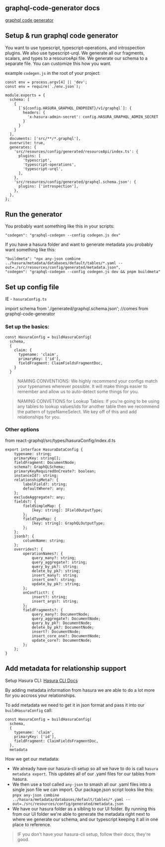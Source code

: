 ## graphql-code-generator docs

[graphql code generator](https://www.graphql-code-generator.com/docs/getting-started)

## Setup & run graphql code generator

You want to use typescript, typescript-operations, and introspection plugins.
We also use typescript-urql.
We generate all our fragments, scalars, and types to a resourceApi file.
We generate our schema to a separate file.
You can customize this how you want.

example `codegen.js` in the root of your project:
```
const env = process.argv[4] || 'dev';
const env = require(`./env.json`);

module.exports = {
  schema: [
    {
      [`${config.HASURA_GRAPHQL_ENDPOINT}/v1/graphql`]: {
        headers: {
          'x-hasura-admin-secret': config.HASURA_GRAPHQL_ADMIN_SECRET
        }
      }
    }
  ],
  documents: ['src/**/*.graphql'],
  overwrite: true,
  generates: {
    'src/resources/config/generated/resourceApi/index.ts': {
      plugins: [
        'typescript',
        'typescript-operations',
        'typescript-urql',
      ],
    },
    'src/resources/config/generated/graphql.schema.json': {
      plugins: ['introspection'],
    },
  },
};
```

## Run the generator
You probably want something like this in your scripts:

`"codegen": "graphql-codegen --config codegen.js dev"`

If you have a hasura folder and want to generate metadata you probably want something like this:

```
"buildmeta": "npx any-json combine ../hasura/metadata/databases/default/tables/*.yaml --out=./src/resources/config/generated/metadata.json",
"codegen": "graphql-codegen --config codegen.js dev && pnpm buildmeta"
```

## Set up config file
IE - `hasuraConfig.ts`

import schema from './generated/graphql.schema.json'; //comes from graphql-code-generator



### Set up the basics:
```
const HasuraConfig = buildHasuraConfig(
  schema,
  {
    claim: {
      typename: 'claim',
      primaryKey: ['id'],
      fieldFragment: ClaimFieldsFragmentDoc,
    }
  }
```

> NAMING CONVENTIONS:  We highly recommend your configs match your typenames wherever possible.  It will make things easier to remember and allow us to auto-detect some things for you.

> NAMING CONVETIONS for Lookup Tables: If you're going to be using any tables to lookup values/ids for another table then we recommend the pattern of typeNameSelect.  We key off of this and add relationships for you.

### Other options

from react-graphql/src/types/hasuraConfig/index.d.ts

```
export interface HasuraDataConfig {
    typename: string;
    primaryKey: string[];
    fieldFragment: DocumentNode;
    schema?: GraphQLSchema;
    primaryKeyRequiredOnCreate?: boolean;
    instanceId?: string;
    relationshipMeta?: {
        labelField?: string;
        defaultWhere?: any;
    };
    excludeAggregate?: any;
    fields?: {
        fieldSimpleMap: {
            [key: string]: IFieldOutputType;
        };
        fieldTypeMap: {
            [key: string]: GraphQLOutputType;
        };
    };
    jsonb?: {
        columnName: string;
    };
    overrides?: {
        operationNames?: {
            query_many?: string;
            query_aggregate?: string;
            query_by_pk?: string;
            delete_by_pk?: string;
            insert_many?: string;
            insert_one?: string;
            update_by_pk?: string;
        };
        onConflict?: {
            insert?: string;
            insert_args?: string;
        };
        fieldFragments?: {
            query_many?: DocumentNode;
            query_aggregate?: DocumentNode;
            query_by_pk?: DocumentNode;
            delete_by_pk?: DocumentNode;
            insert?: DocumentNode;
            insert_core_one?: DocumentNode;
            update_core?: DocumentNode;
        };
    };
}
```

## Add metadata for relationship support

Setup Hasura CLI: 
[Hasura CLI Docs](https://hasura.io/docs/latest/graphql/core/hasura-cli/index.html)

By adding metadata information from hasura we are able to do a lot more for you accross your relationships.

To add metadata we need to get it in json format and pass it into our `buildHasuraConfig` call:

```
const HasuraConfig = buildHasuraConfig(
  schema,
  {
    typename: 'claim',
    primaryKey: ['id'],
    fieldFragment: ClaimFieldsFragmentDoc,
  },
  metadata
```

How we get our metadata:

* We already have our hasura-cli setup so all we have to do is call `hasura metadata export`.  This updates all of our .yaml files for our tables from hasura.
* We then use a tool called `any-json` to smash all our .yaml files into a single json file we can import.  Our package.json script looks like this: 
`pnpx any-json combine ../hasura/metadata/databases/default/tables/*.yaml --out=./src/resources/config/generated/metadata.json`
* We have our hasura folder as a sibling to our UI folder.  By running this from our UI folder we're able to generate the metadata right next to where we generate our schema, and our typescript keeping it all in one place to reference.

> IF you don't have your hasura-cli setup, follow their docs, they're good.
